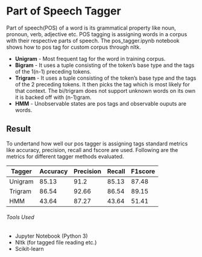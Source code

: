# Part of Speech Tagger 

Part of speech(POS) of a word is its grammatical property like noun, pronoun, verb, adjective etc. POS tagging is assigning words in a corpus with their respective parts of speech. The pos_tagger.ipynb notebook shows how to pos tag for custom corpus through nltk.

* **Unigram** -
Most frequent tag for the word in training corpus.
* **Bigram** -
It uses a tuple consisting of the token’s base type and the tags of the 1(n-1) preceding tokens.
* **Trigram** - 
It uses a tuple consisting of the token’s base type and the tags of the 2 preceding tokens. It then picks the tag which is most likely for that context. The bi/trigram  does not support unknown words on its own it is backed off with (n-1)gram.
* **HMM** -
Unobservable states are pos tags and observable ouputs are words.

## Result
To undertand how well our pos tagger is assigning tags standard metrics like accuracy, precision, recall and fscore are used.
Following are the metrics for different tagger methods evaluated.

Tagger | Accuracy |Precision | Recall | F1score
-------|----------|----------|--------|--------
Unigram|  85.13   |   91.2   | 85.13  | 87.48
Trigram|  86.54   |   92.66  | 86.54  | 89.15       
HMM    |  43.64   |   87.27  | 43.64  | 51.41

###### Tools Used
* Jupyter Notebook (Python 3)
* Nltk (for tagged file reading etc.)
* Scikit-learn
